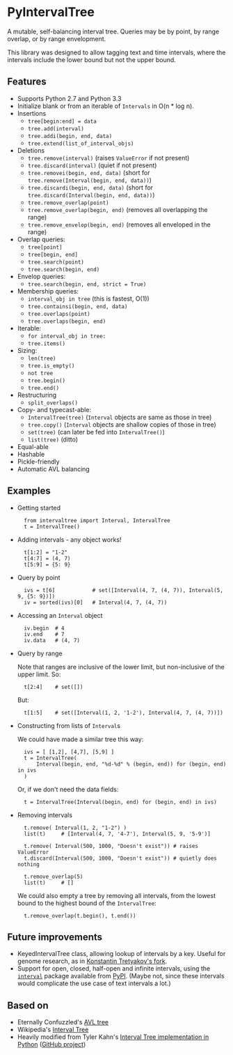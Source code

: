 PyIntervalTree
==============

A mutable, self-balancing interval tree. Queries may be by point, by range 
overlap, or by range envelopment.

This library was designed to allow tagging text and time intervals, where the
intervals include the lower bound but not the upper bound.

Features
--------

  * Supports Python 2.7 and Python 3.3
  * Initialize blank or from an iterable of `Intervals` in O(n * log n).
  * Insertions
    * `tree[begin:end] = data`
    * `tree.add(interval)`
    * `tree.addi(begin, end, data)`
    * `tree.extend(list_of_interval_objs)`
  * Deletions
    * `tree.remove(interval)`             (raises `ValueError` if not present)
    * `tree.discard(interval)`            (quiet if not present)
    * `tree.removei(begin, end, data)`    (short for `tree.remove(Interval(begin, end, data))`)
    * `tree.discardi(begin, end, data)`   (short for `tree.discard(Interval(begin, end, data))`)
    * `tree.remove_overlap(point)`
    * `tree.remove_overlap(begin, end)`   (removes all overlapping the range)
    * `tree.remove_envelop(begin, end)`   (removes all enveloped in the range)
  * Overlap queries:
    * `tree[point]`
    * `tree[begin, end]`
    * `tree.search(point)`
    * `tree.search(begin, end)`
  * Envelop queries:
    * `tree.search(begin, end, strict = True)`
  * Membership queries:
    * `interval_obj in tree`              (this is fastest, O(1))
    * `tree.containsi(begin, end, data)`
    * `tree.overlaps(point)`
    * `tree.overlaps(begin, end)`
  * Iterable:
    * `for interval_obj in tree:`
    * `tree.items()`
  * Sizing:
    * `len(tree)`
    * `tree.is_empty()`
    * `not tree`
    * `tree.begin()`
    * `tree.end()`
  * Restructuring
    * `split_overlaps()`
  * Copy- and typecast-able:
    * `IntervalTree(tree)`    (`Interval` objects are same as those in tree)
    * `tree.copy()`           (`Interval` objects are shallow copies of those in tree)
    * `set(tree)`             (can later be fed into `IntervalTree()`)
    * `list(tree)`            (ditto)
  * Equal-able
  * Hashable
  * Pickle-friendly
  * Automatic AVL balancing
    
Examples
--------

* Getting started

        from intervaltree import Interval, IntervalTree
        t = IntervalTree()

* Adding intervals - any object works!

        t[1:2] = "1-2"
        t[4:7] = (4, 7)
        t[5:9] = {5: 9}

* Query by point

        ivs = t[6]            # set([Interval(4, 7, (4, 7)), Interval(5, 9, {5: 9})])
        iv = sorted(ivs)[0]   # Interval(4, 7, (4, 7))
  
* Accessing an `Interval` object

        iv.begin  # 4
        iv.end    # 7
        iv.data   # (4, 7)
  
* Query by range

  Note that ranges are inclusive of the lower limit, but non-inclusive of the
  upper limit. So:

        t[2:4]    # set([])

  But:

        t[1:5]    # set([Interval(1, 2, '1-2'), Interval(4, 7, (4, 7))])

* Constructing from lists of `Interval`s

  We could have made a similar tree this way:

        ivs = [ [1,2], [4,7], [5,9] ]
        t = IntervalTree(
            Interval(begin, end, "%d-%d" % (begin, end)) for (begin, end) in ivs
        )
   
  Or, if we don't need the data fields:
    
        t = IntervalTree(Interval(begin, end) for (begin, end) in ivs)

* Removing intervals

        t.remove( Interval(1, 2, "1-2") )
        list(t)     # [Interval(4, 7, '4-7'), Interval(5, 9, '5-9')]
        
        t.remove( Interval(500, 1000, "Doesn't exist")) # raises ValueError
        t.discard(Interval(500, 1000, "Doesn't exist")) # quietly does nothing
        
        t.remove_overlap(5)   
        list(t)     # []

  We could also empty a tree by removing all intervals, from the lowest bound
  to the highest bound of the `IntervalTree`:
  
        t.remove_overlap(t.begin(), t.end())

Future improvements
-------------------

* KeyedIntervalTree class, allowing lookup of intervals by a key. Useful for genome research, as in [Konstantin Tretyakov's fork](https://github.com/konstantint/PyIntervalTree).
* Support for open, closed, half-open and infinite intervals, using
the [`interval`](https://pypi.python.org/pypi/interval) package available from
[PyPI](https://pypi.python.org). (Maybe not, since these intervals would complicate the use case of text intervals a lot.)

Based on
--------

  * Eternally Confuzzled's 
  [AVL tree](http://www.eternallyconfuzzled.com/tuts/datastructures/jsw_tut_avl.aspx)
  * Wikipedia's [Interval Tree](http://en.wikipedia.org/wiki/Interval_tree)
  * Heavily modified from Tyler Kahn's 
  [Interval Tree implementation in Python](http://forrst.com/posts/Interval_Tree_implementation_in_python-e0K) ([GitHub project](https://github.com/tylerkahn/intervaltree-python))
